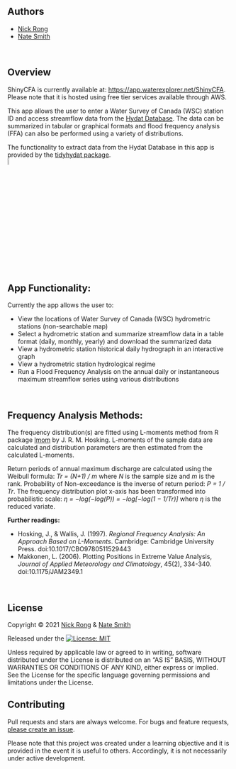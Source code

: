 ## Authors 

* [Nick Rong](https://github.com/nickyrong)
* [Nate Smith](https://github.com/WraySmith)
<br/>

## Overview
ShinyCFA is currently available at: https://app.waterexplorer.net/ShinyCFA. Please note that it is hosted using free tier services available through AWS.

This app allows the user to enter a Water Survey of Canada (WSC) station ID and access streamflow data from the [Hydat Database](https://www.canada.ca/en/environment-climate-change/services/water-overview/quantity/monitoring/survey/data-products-services/national-archive-hydat.html). The data can be summarized in tabular or graphical formats and flood frequency analysis (FFA) can also be performed using a variety of distributions.

The functionality to extract data from the Hydat Database in this app is provided by the [tidyhydat package](https://github.com/ropensci/tidyhydat). 
<br/>
<img src="https://github.com/ropensci/tidyhydat/raw/master/man/figures/tidyhydat.png" width="6%" />
<br/>
<br/>


## App Functionality:
Currently the app allows the user to:

- View the locations of Water Survey of Canada (WSC) hydrometric stations (non-searchable map)  
- Select a hydrometric station and summarize streamflow data in a table format (daily, monthly, yearly) and download the summarized data
- View a hydrometric station historical daily hydrograph in an interactive graph 
- View a hydrometric station hydrological regime
- Run a Flood Frequency Analysis on the annual daily or instantaneous maximum streamflow series using various distributions 

<br/>

## Frequency Analysis Methods:
The frequency distribution(s) are fitted using L-moments method from R package [lmom](https://cran.r-project.org/web/packages/lmom/index.html) by J. R. M. Hosking. L-moments of the sample data are calculated and distribution parameters are then estimated from the calculated L-moments.

Return periods of annual maximum discharge are calculated using the Weibull formula: *Tr = (N+1) / m* where *N* is the sample size and *m* is the rank. Probability of Non-exceedance is the inverse of return period: *P = 1 / Tr*. The frequency distribution plot x-axis has been transformed into probabilistic scale: *η = −log(−log(P)) = −log[−log(1 − 1/Tr)]* where *η* is the reduced variate.

**Further readings:**<br/>
* Hosking, J., & Wallis, J. (1997). *Regional Frequency Analysis: An Approach Based on L-Moments*. Cambridge: Cambridge University Press. doi:10.1017/CBO9780511529443<br/>
* Makkonen, L. (2006). Plotting Positions in Extreme Value Analysis, *Journal of Applied Meteorology and Climatology*, 45(2), 334-340. doi:10.1175/JAM2349.1
<br/>

## License
Copyright © 2021 [Nick Rong](https://github.com/nickyrong) & [Nate Smith](https://github.com/WraySmith)

Released under the [![License: MIT](https://img.shields.io/badge/License-MIT-yellow.svg)](https://opensource.org/licenses/MIT)

Unless required by applicable law or agreed to in writing, software
distributed under the License is distributed on an “AS IS” BASIS,
WITHOUT WARRANTIES OR CONDITIONS OF ANY KIND, either express or implied.
See the License for the specific language governing permissions and
limitations under the License.
<br/>

## Contributing

Pull requests and stars are always welcome. For bugs and feature requests, [please create an issue](https://github.com/nickyrong/ShinyCFA/issues).

Please note that this project was created under a learning objective and it is provided in the event it is useful to others. Accordingly, it is not necessarily under active development. 
<br/>
<br/>